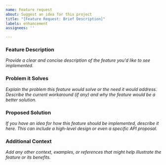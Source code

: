 ```yaml
---
name: Feature request
about: Suggest an idea for this project
title: "[Feature Request: Brief Description]"
labels: enhancement
assignees: ''

---
```


### Feature Description

*Provide a clear and concise description of the feature you'd like to see implemented.*

### Problem it Solves

*Explain the problem this feature would solve or the need it would address. Describe the current workaround (if any) and why the feature would be a better solution.*

### Proposed Solution

*If you have an idea for how this feature should be implemented, describe it here. This can include a high-level design or even a specific API proposal.*

### Additional Context

*Add any other context, examples, or references that might help illustrate the feature or its benefits.*

